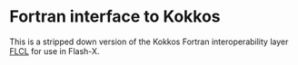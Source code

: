 # Fortran interface to Kokkos

This is a stripped down version of the Kokkos Fortran interoperability layer [FLCL](https://github.com/kokkos/kokkos-fortran-interop) for use in Flash-X.
